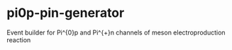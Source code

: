 # pi0p-pin-generator
Event builder for Pi^{0}p and Pi^{+}n channels of meson electroproduction reaction
